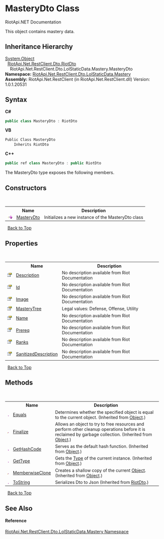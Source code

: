 # MasteryDto Class
RiotApi.NET Documentation 

This object contains mastery data.


## Inheritance Hierarchy
<a href="http://msdn2.microsoft.com/en-us/library/e5kfa45b" target="_blank">System.Object</a><br />&nbsp;&nbsp;<a href="22bc6593-2751-9b34-8b72-58f2176b2e98">RiotApi.Net.RestClient.Dto.RiotDto</a><br />&nbsp;&nbsp;&nbsp;&nbsp;RiotApi.Net.RestClient.Dto.LolStaticData.Mastery.MasteryDto<br />
**Namespace:**&nbsp;<a href="f8067ff9-c0c3-b7ef-10a3-0d5201c86f33">RiotApi.Net.RestClient.Dto.LolStaticData.Mastery</a><br />**Assembly:**&nbsp;RiotApi.Net.RestClient (in RiotApi.Net.RestClient.dll) Version: 1.0.1.20531

## Syntax

**C#**<br />
``` C#
public class MasteryDto : RiotDto
```

**VB**<br />
``` VB
Public Class MasteryDto
	Inherits RiotDto
```

**C++**<br />
``` C++
public ref class MasteryDto : public RiotDto
```

The MasteryDto type exposes the following members.


## Constructors
&nbsp;<table><tr><th></th><th>Name</th><th>Description</th></tr><tr><td>![Public method](media/pubmethod.gif "Public method")</td><td><a href="fc83ad89-771f-b249-cf82-4a0b8a36d9ea">MasteryDto</a></td><td>
Initializes a new instance of the MasteryDto class</td></tr></table>&nbsp;
<a href="#masterydto-class">Back to Top</a>

## Properties
&nbsp;<table><tr><th></th><th>Name</th><th>Description</th></tr><tr><td>![Public property](media/pubproperty.gif "Public property")</td><td><a href="1a2d69d2-93bf-6c72-371e-b2ecc613cfd4">Description</a></td><td>
No description available from Riot Documentation</td></tr><tr><td>![Public property](media/pubproperty.gif "Public property")</td><td><a href="9d0392a9-19cd-1307-e53b-542355bde60a">Id</a></td><td>
No description available from Riot Documentation</td></tr><tr><td>![Public property](media/pubproperty.gif "Public property")</td><td><a href="601c7a39-f61d-9320-18e5-a6ed3c842088">Image</a></td><td>
No description available from Riot Documentation</td></tr><tr><td>![Public property](media/pubproperty.gif "Public property")</td><td><a href="eba161e7-473a-208a-5131-e4baf8ccffad">MasteryTree</a></td><td>
Legal values: Defense, Offense, Utility</td></tr><tr><td>![Public property](media/pubproperty.gif "Public property")</td><td><a href="a74ae577-33a4-6ad8-8bcf-e27ac2d44796">Name</a></td><td>
No description available from Riot Documentation</td></tr><tr><td>![Public property](media/pubproperty.gif "Public property")</td><td><a href="54917ff4-86e1-22c6-f8ea-99564037e562">Prereq</a></td><td>
No description available from Riot Documentation</td></tr><tr><td>![Public property](media/pubproperty.gif "Public property")</td><td><a href="ad8af44c-669f-32cc-ab9c-f313d247fb15">Ranks</a></td><td>
No description available from Riot Documentation</td></tr><tr><td>![Public property](media/pubproperty.gif "Public property")</td><td><a href="cc603cd2-feef-84aa-96f2-0d05bf966c19">SanitizedDescription</a></td><td>
No description available from Riot Documentation</td></tr></table>&nbsp;
<a href="#masterydto-class">Back to Top</a>

## Methods
&nbsp;<table><tr><th></th><th>Name</th><th>Description</th></tr><tr><td>![Public method](media/pubmethod.gif "Public method")</td><td><a href="http://msdn2.microsoft.com/en-us/library/bsc2ak47" target="_blank">Equals</a></td><td>
Determines whether the specified object is equal to the current object.
 (Inherited from <a href="http://msdn2.microsoft.com/en-us/library/e5kfa45b" target="_blank">Object</a>.)</td></tr><tr><td>![Protected method](media/protmethod.gif "Protected method")</td><td><a href="http://msdn2.microsoft.com/en-us/library/4k87zsw7" target="_blank">Finalize</a></td><td>
Allows an object to try to free resources and perform other cleanup operations before it is reclaimed by garbage collection.
 (Inherited from <a href="http://msdn2.microsoft.com/en-us/library/e5kfa45b" target="_blank">Object</a>.)</td></tr><tr><td>![Public method](media/pubmethod.gif "Public method")</td><td><a href="http://msdn2.microsoft.com/en-us/library/zdee4b3y" target="_blank">GetHashCode</a></td><td>
Serves as the default hash function.
 (Inherited from <a href="http://msdn2.microsoft.com/en-us/library/e5kfa45b" target="_blank">Object</a>.)</td></tr><tr><td>![Public method](media/pubmethod.gif "Public method")</td><td><a href="http://msdn2.microsoft.com/en-us/library/dfwy45w9" target="_blank">GetType</a></td><td>
Gets the <a href="http://msdn2.microsoft.com/en-us/library/42892f65" target="_blank">Type</a> of the current instance.
 (Inherited from <a href="http://msdn2.microsoft.com/en-us/library/e5kfa45b" target="_blank">Object</a>.)</td></tr><tr><td>![Protected method](media/protmethod.gif "Protected method")</td><td><a href="http://msdn2.microsoft.com/en-us/library/57ctke0a" target="_blank">MemberwiseClone</a></td><td>
Creates a shallow copy of the current <a href="http://msdn2.microsoft.com/en-us/library/e5kfa45b" target="_blank">Object</a>.
 (Inherited from <a href="http://msdn2.microsoft.com/en-us/library/e5kfa45b" target="_blank">Object</a>.)</td></tr><tr><td>![Public method](media/pubmethod.gif "Public method")</td><td><a href="e5b2e748-9f2c-8c52-118b-c0e16562d719">ToString</a></td><td>
Serializes Dto to Json
 (Inherited from <a href="22bc6593-2751-9b34-8b72-58f2176b2e98">RiotDto</a>.)</td></tr></table>&nbsp;
<a href="#masterydto-class">Back to Top</a>

## See Also


#### Reference
<a href="f8067ff9-c0c3-b7ef-10a3-0d5201c86f33">RiotApi.Net.RestClient.Dto.LolStaticData.Mastery Namespace</a><br />